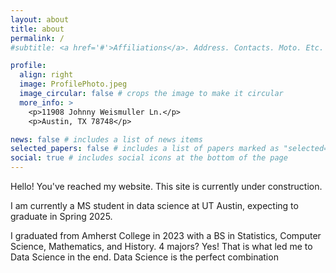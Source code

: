 ```yaml
---
layout: about
title: about
permalink: /
#subtitle: <a href='#'>Affiliations</a>. Address. Contacts. Moto. Etc.

profile:
  align: right
  image: ProfilePhoto.jpeg
  image_circular: false # crops the image to make it circular
  more_info: >
    <p>11908 Johnny Weismuller Ln.</p>
    <p>Austin, TX 78748</p>

news: false # includes a list of news items
selected_papers: false # includes a list of papers marked as "selected={true}"
social: true # includes social icons at the bottom of the page
---
```


Hello! You've reached my website. This site is currently under construction. 

I am currently a MS student in data science at UT Austin, expecting to graduate in Spring 2025. 

I graduated from Amherst College in 2023 with a BS in Statistics, Computer Science, Mathematics, and History. 4 majors? Yes! That is what led me to Data Science in the end. Data Science is the perfect combination
